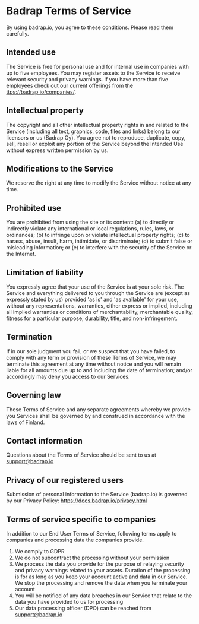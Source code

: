# Badrap Terms of Service

By using badrap.io, you agree to these conditions. Please read them carefully.

## Intended use

The Service is free for personal use and for internal use in companies with up to five employees. You may register assets to the Service to receive relevant security and privacy warnings.  If you have more than five employees check out our current offerings from the <ttps://badrap.io/companies/>.

## Intellectual property

The copyright and all other intellectual property rights in and related to the Service (including all text, graphics, code, files and links) belong to our licensors or us (Badrap Oy). You agree not to reproduce, duplicate, copy, sell, resell or exploit any portion of the Service beyond the Intended Use without express written permission by us.

## Modifications to the Service

We reserve the right at any time to modify the Service without notice at any time.

## Prohibited use

You are prohibited from using the site or its content: (a) to directly or indirectly violate any international or local regulations, rules, laws, or ordinances; (b) to infringe upon or violate intellectual property rights; (c) to harass, abuse, insult, harm, intimidate, or discriminate; (d) to submit false or misleading information; or (e) to interfere with the security of the Service or the Internet.

## Limitation of liability

You expressly agree that your use of the Service is at your sole risk. The Service and everything delivered to you through the Service are (except as expressly stated by us) provided 'as is' and 'as available' for your use, without any representations, warranties, either express or implied, including all implied warranties or conditions of merchantability, merchantable quality, fitness for a particular purpose, durability, title, and non-infringement.

## Termination

If in our sole judgment you fail, or we suspect that you have failed, to comply with any term or provision of these Terms of Service, we may terminate this agreement at any time without notice and you will remain liable for all amounts due up to and including the date of termination; and/or accordingly may deny you access to our Services.

## Governing law

These Terms of Service and any separate agreements whereby we provide you Services shall be governed by and construed in accordance with the laws of Finland.

## Contact information

Questions about the Terms of Service should be sent to us at support@badrap.io

## Privacy of our registered users

Submission of personal information to the Service (badrap.io) is governed by our Privacy Policy: <https://docs.badrap.io/privacy.html>

## Terms of service specific to companies

In addition to our End User Terms of Service, following terms apply to companies and processing data the companies provide.

1. We comply to GDPR
1. We do not subcontract the processing without your permission
1. We process the data you provide for the purpose of relaying security and privacy warnings related to your assets. Duration of the processing is for as long as you keep your account active and data in our Service. We stop the processing and remove the data when you terminate your account
1. You will be notified of any data breaches in our Service that relate to the data you have provided to us for processing
1. Our data processing officer (DPO) can be reached from support@badrap.io

